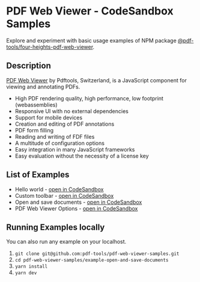 # PDF Web Viewer - CodeSandbox Samples

Explore and experiment with basic usage examples of NPM package [@pdf-tools/four-heights-pdf-web-viewer](https://www.npmjs.com/package/@pdf-tools/four-heights-pdf-web-viewer).

## Description

[PDF Web Viewer](https://www.pdf-tools.com/products/viewing-printing/pdf-web-viewer/) by Pdftools, Switzerland, is a JavaScript component for viewing and annotating PDFs.

- High PDF rendering quality, high performance, low footprint (webassemblies)
- Responsive UI with no external dependencies
- Support for mobile devices
- Creation and editing of PDF annotations
- PDF form filling
- Reading and writing of FDF files
- A multitude of configuration options
- Easy integration in many JavaScript frameworks
- Easy evaluation without the necessity of a license key

## List of Examples

- Hello world - [open in CodeSandbox](https://codesandbox.io/p/sandbox/github/pdf-tools/pdf-web-viewer-samples/tree/v-4.2.0/vanilla-typescript-examples/hello-world)
- Custom toolbar - [open in CodeSandbox](https://codesandbox.io/p/sandbox/github/pdf-tools/pdf-web-viewer-samples/tree/v-4.2.0/vanilla-typescript-examples/custom-toolbar)
- Open and save documents - [open in CodeSandbox](https://codesandbox.io/p/sandbox/github/pdf-tools/pdf-web-viewer-samples/tree/v-4.2.0/vanilla-typescript-examples/open-and-save-documents)
- PDF Web Viewer Options - [open in CodeSandbox](https://codesandbox.io/p/sandbox/github/pdf-tools/pdf-web-viewer-samples/tree/v-4.2.0/vanilla-typescript-examples/pdf-web-viewer-options)

## Running Examples locally

You can also run any example on your localhost.

1. `git clone git@github.com:pdf-tools/pdf-web-viewer-samples.git`
1. `cd pdf-web-viewer-samples/example-open-and-save-documents`
1. `yarn install`
1. `yarn dev`
